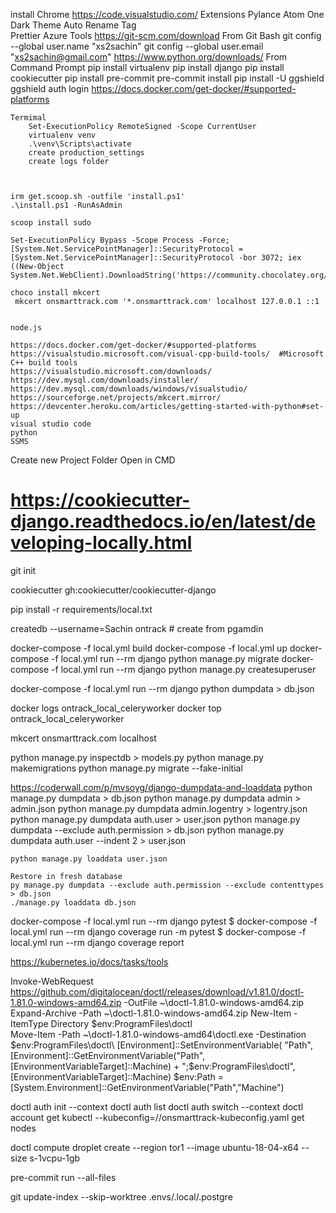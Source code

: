 install
	Chrome
	https://code.visualstudio.com/
		Extensions
			Pylance
			Atom One Dark Theme
			Auto Rename Tag		
			Prettier
			Azure Tools
	https://git-scm.com/download
		From Git Bash
			git config --global user.name "xs2sachin"
			git config --global user.email "xs2sachin@gmail.com"
	https://www.python.org/downloads/
		From Command Prompt
			pip install virtualenv
			pip install django
			pip install cookiecutter
			pip install pre-commit
				pre-commit install
			pip install -U ggshield
				ggshield auth login
	https://docs.docker.com/get-docker/#supported-platforms

	Termimal
		Set-ExecutionPolicy RemoteSigned -Scope CurrentUser
		virtualenv venv
		.\venv\Scripts\activate
		create production_settings
		create logs folder

	

	irm get.scoop.sh -outfile 'install.ps1'
	.\install.ps1 -RunAsAdmin 

	scoop install sudo

	Set-ExecutionPolicy Bypass -Scope Process -Force; [System.Net.ServicePointManager]::SecurityProtocol = [System.Net.ServicePointManager]::SecurityProtocol -bor 3072; iex ((New-Object System.Net.WebClient).DownloadString('https://community.chocolatey.org/install.ps1'))

	choco install mkcert
	 mkcert onsmarttrack.com '*.onsmarttrack.com' localhost 127.0.0.1 ::1

	
	node.js
	
	https://docs.docker.com/get-docker/#supported-platforms
	https://visualstudio.microsoft.com/visual-cpp-build-tools/  #Microsoft C++ build tools
	https://visualstudio.microsoft.com/downloads/
	https://dev.mysql.com/downloads/installer/
	https://dev.mysql.com/downloads/windows/visualstudio/
	https://sourceforge.net/projects/mkcert.mirror/
	https://devcenter.heroku.com/articles/getting-started-with-python#set-up
	visual studio code
	python
	SSMS

Create new Project Folder
Open in CMD

# https://cookiecutter-django.readthedocs.io/en/latest/developing-locally.html

git init

cookiecutter gh:cookiecutter/cookiecutter-django

pip install -r requirements/local.txt

createdb --username=Sachin ontrack # create from pgamdin

docker-compose -f local.yml build
docker-compose -f local.yml up
docker-compose -f local.yml run --rm django python manage.py migrate
docker-compose -f local.yml run --rm django python manage.py createsuperuser

docker-compose -f local.yml run --rm django python dumpdata > db.json

docker logs ontrack_local_celeryworker
docker top ontrack_local_celeryworker

mkcert onsmarttrack.com localhost

python manage.py inspectdb > models.py
python manage.py makemigrations
python manage.py migrate --fake-initial

https://coderwall.com/p/mvsoyg/django-dumpdata-and-loaddata
	python manage.py dumpdata > db.json
	python manage.py dumpdata admin > admin.json
	python manage.py dumpdata admin.logentry > logentry.json
	python manage.py dumpdata auth.user > user.json
	python manage.py dumpdata --exclude auth.permission > db.json
	python manage.py dumpdata auth.user --indent 2 > user.json

	python manage.py loaddata user.json

	Restore in fresh database 
	py manage.py dumpdata --exclude auth.permission --exclude contenttypes > db.json
	./manage.py loaddata db.json


docker-compose -f local.yml run --rm django pytest
$ docker-compose -f local.yml run --rm django coverage run -m pytest
$ docker-compose -f local.yml run --rm django coverage report


https://kubernetes.io/docs/tasks/tools

Invoke-WebRequest https://github.com/digitalocean/doctl/releases/download/v1.81.0/doctl-1.81.0-windows-amd64.zip -OutFile ~\doctl-1.81.0-windows-amd64.zip
Expand-Archive -Path ~\doctl-1.81.0-windows-amd64.zip
New-Item -ItemType Directory $env:ProgramFiles\doctl\
Move-Item -Path ~\doctl-1.81.0-windows-amd64\doctl.exe -Destination $env:ProgramFiles\doctl\
[Environment]::SetEnvironmentVariable(
    "Path",
    [Environment]::GetEnvironmentVariable("Path",
    [EnvironmentVariableTarget]::Machine) + ";$env:ProgramFiles\doctl\",
    [EnvironmentVariableTarget]::Machine)
$env:Path = [System.Environment]::GetEnvironmentVariable("Path","Machine")

doctl auth init --context <NAME>
doctl auth list
doctl auth switch --context <NAME>
doctl account get
kubectl --kubeconfig=/<pathtodirectory>/onsmarttrack-kubeconfig.yaml get nodes

doctl compute droplet create --region tor1 --image ubuntu-18-04-x64 --size s-1vcpu-1gb <DROPLET-NAME>


pre-commit run --all-files

git update-index --skip-worktree .envs/.local/.postgre